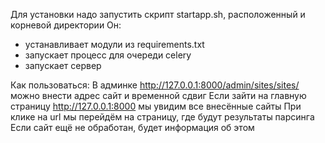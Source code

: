 Для установки надо запустить скрипт startapp.sh, расположенный и корневой директории
Он:
- устанавливает модули из requirements.txt
- запускает процесс для очереди celery
- запускает сервер

Как пользоваться:
В админке http://127.0.0.1:8000/admin/sites/sites/ можно внести адрес сайт и временной сдвиг
Если зайти на главную страницу http://127.0.0.1:8000 мы увидим все внесённые сайты
При клике на url мы перейдём на страницу, где будут результаты парсинга
Если сайт ещё не обработан, будет информация об этом
